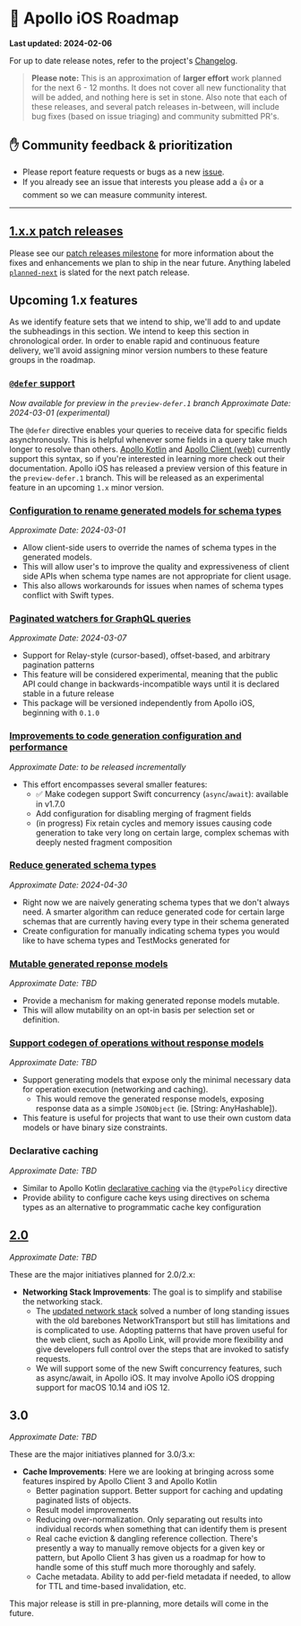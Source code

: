 # 🔮 Apollo iOS Roadmap

**Last updated: 2024-02-06**

For up to date release notes, refer to the project's [Changelog](https://github.com/apollographql/apollo-ios/blob/main/CHANGELOG.md).

> **Please note:** This is an approximation of **larger effort** work planned for the next 6 - 12 months. It does not cover all new functionality that will be added, and nothing here is set in stone. Also note that each of these releases, and several patch releases in-between, will include bug fixes (based on issue triaging) and community submitted PR's.

## ✋ Community feedback & prioritization

- Please report feature requests or bugs as a new [issue](https://github.com/apollographql/apollo-ios/issues/new/choose).
- If you already see an issue that interests you please add a 👍 or a comment so we can measure community interest.

---

## [1.x.x patch releases](https://github.com/apollographql/apollo-ios/milestone/70)

Please see our [patch releases milestone](https://github.com/apollographql/apollo-ios/milestone/70) for more information about the fixes and enhancements we plan to ship in the near future.  Anything labeled [`planned-next`](https://github.com/apollographql/apollo-ios/labels/planned-next) is slated for the next patch release.

## Upcoming 1.x features

As we identify feature sets that we intend to ship, we'll add to and update the subheadings in this section. We intend to keep this section in chronological order.  In order to enable rapid and continuous feature delivery, we'll avoid assigning minor version numbers to these feature groups in the roadmap.
 
### [`@defer` support](https://github.com/apollographql/apollo-ios/issues/2395)

_Now available for preview in the `preview-defer.1` branch_
_Approximate Date: 2024-03-01 (experimental)_

The `@defer` directive enables your queries to receive data for specific fields asynchronously. This is helpful whenever some fields in a query take much longer to resolve than others.  [Apollo Kotlin](https://www.apollographql.com/docs/kotlin/fetching/defer/) and [Apollo Client (web)](https://www.apollographql.com/docs/react/data/defer/) currently support this syntax, so if you're interested in learning more check out their documentation.  Apollo iOS has released a preview version of this feature in the `preview-defer.1` branch.  This will be released as an experimental feature in an upcoming `1.x` minor version.

### [Configuration to rename generated models for schema types](https://github.com/apollographql/apollo-ios/issues/3283)

_Approximate Date: 2024-03-01_

- Allow client-side users to override the names of schema types in the generated models.
- This will allow user's to improve the quality and expressiveness of client side APIs when schema type names are not appropriate for client usage.
- This also allows workarounds for issues when names of schema types conflict with Swift types.

### [Paginated watchers for GraphQL queries](https://github.com/apollographql/apollo-ios/pull/3007)

_Approximate Date: 2024-03-07_

- Support for Relay-style (cursor-based), offset-based, and arbitrary pagination patterns
- This feature will be considered experimental, meaning that the public API could change in backwards-incompatible ways until it is declared stable in a future release
- This package will be versioned independently from Apollo iOS, beginning with `0.1.0`

### [Improvements to code generation configuration and performance](https://github.com/apollographql/apollo-ios/milestone/67)

_Approximate Date: to be released incrementally_

- This effort encompasses several smaller features:
    - ✅ Make codegen support Swift concurrency (`async`/`await`): available in v1.7.0
    - Add configuration for disabling merging of fragment fields
    - (in progress) Fix retain cycles and memory issues causing code generation to take very long on certain large, complex schemas with deeply nested fragment composition

### [Reduce generated schema types](https://github.com/apollographql/apollo-ios/milestone/71)

_Approximate Date: 2024-04-30_

- Right now we are naively generating schema types that we don't always need. A smarter algorithm can reduce generated code for certain large schemas that are currently having every type in their schema generated
- Create configuration for manually indicating schema types you would like to have schema types and TestMocks generated for

### [Mutable generated reponse models](https://github.com/apollographql/apollo-ios/issues/3246)

_Approximate Date: TBD_

- Provide a mechanism for making generated reponse models mutable.
- This will allow mutability on an opt-in basis per selection set or definition.

### [Support codegen of operations without response models](https://github.com/apollographql/apollo-ios/issues/3165)

_Approximate Date: TBD_

- Support generating models that expose only the minimal necessary data for operation execution (networking and caching).
  - This would remove the generated response models, exposing response data as a simple `JSONObject` (ie. [String: AnyHashable]).
- This feature is useful for projects that want to use their own custom data models or have binary size constraints.

### Declarative caching

_Approximate Date: TBD_

- Similar to Apollo Kotlin [declarative caching](https://www.apollographql.com/docs/kotlin/caching/declarative-ids) via the `@typePolicy` directive
- Provide ability to configure cache keys using directives on schema types as an alternative to programmatic cache key configuration

## [2.0](https://github.com/apollographql/apollo-ios/milestone/60)

_Approximate Date: TBD_

These are the major initiatives planned for 2.0/2.x:

- **Networking Stack Improvements**: The goal is to simplify and stabilise the networking stack.
  - The [updated network stack](https://github.com/apollographql/apollo-ios/issues/1340) solved a number of long standing issues with the old barebones NetworkTransport but still has limitations and is complicated to use. Adopting patterns that have proven useful for the web client, such as Apollo Link, will provide more flexibility and give developers full control over the steps that are invoked to satisfy requests.
  - We will support some of the new Swift concurrency features, such as async/await, in Apollo iOS. It may involve Apollo iOS dropping support for macOS 10.14 and iOS 12.

## 3.0

_Approximate Date: TBD_

These are the major initiatives planned for 3.0/3.x:

- **Cache Improvements**: Here we are looking at bringing across some features inspired by Apollo Client 3 and Apollo Kotlin
  - Better pagination support. Better support for caching and updating paginated lists of objects.
  - Result model improvements
  - Reducing over-normalization. Only separating out results into individual records when something that can identify them is present
  - Real cache eviction & dangling reference collection. There's presently a way to manually remove objects for a given key or pattern, but Apollo Client 3 has given us a roadmap for how to handle some of this stuff much more thoroughly and safely.
  - Cache metadata. Ability to add per-field metadata if needed, to allow for TTL and time-based invalidation, etc.

This major release is still in pre-planning, more details will come in the future.
